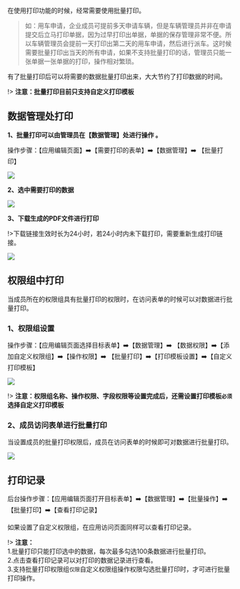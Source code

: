 在使用打印功能的时候，经常需要使用批量打印。

> 如：用车申请，企业成员可提前多天申请车辆，但是车辆管理员并非在申请提交后立马打印单据，因为过早打印出单据，单据的保存管理非常不便。所以车辆管理员会提前一天打印出第二天的用车申请，然后进行派车。这时候需要批量打印出当天的所有申请，如果不支持批量打印的话，管理员只能一张单据一张单据的打印，操作相对繁琐。

有了批量打印后可以将需要的数据批量打印出来，大大节约了打印数据的时间。

!> **注意：批量打印目前只支持自定义打印模板**


## 数据管理处打印

**1、批量打印可以由管理员在【数据管理】处进行操作 。**

操作步骤：【应用编辑页面】:arrow_right:【需要打印的表单】:arrow_right:【数据管理】:arrow_right: 【批量打印】

![](../img/8-7i1.png)

**2、选中需要打印的数据**

![](../img/8-7i2.png)

**3、下载生成的PDF文件进行打印**

!>下载链接生效时长为24小时，若24小时内未下载打印，需要重新生成打印链接。

![](../img/8-7i3.png)


## 权限组中打印

当成员所在的权限组具有批量打印的权限时，在访问表单的时候可以对数据进行批量打印。

### 1、权限组设置
操作步骤：【应用编辑页面选择目标表单】:arrow_right:【数据管理】:arrow_right: 【数据权限】:arrow_right:【添加自定义权限组】:arrow_right:【操作权限】:arrow_right: 【批量打印】:arrow_right:【打印模板设置】:arrow_right:【自定义打印模板】

![](../img/8-7i4.png)

!> **注意：权限组名称、操作权限、字段权限等设置完成后，还需设置打印模板`必须`选择自定义打印模板**


### 2、成员访问表单进行批量打印
当设置成员的批量打印权限后，成员在访问表单的时候即可对数据进行批量打印。

![](../img/8-7i5.png)


## 打印记录
后台操作步骤：【应用编辑页面打开目标表单】:arrow_right:【数据管理】:arrow_right:【批量操作】:arrow_right:【批量打印】:arrow_right:【查看打印记录】

<!-- ![](../img/8-7i6.gif) -->

如果设置了自定义权限组，在应用访问页面同样可以查看打印记录。

<!-- ![](../img/8-7i7.gif) -->


!> **注意：**<br/>
 1.批量打印只能打印选中的数据，每次最多勾选100条数据进行批量打印。<br/>
 2.点击查看打印记录可以对打印的数据记录进行查看。<br/>
 3.支持批量打印权限组`仅限`自定义权限组操作权限勾选批量打印时，才可进行批量打印操作。<br/>

